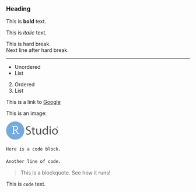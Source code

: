 ### Heading 

This is **bold** text. 

This is *italic* text.

This is hard break.  
Next line after hard break.

***

- Unordered
- List

2. Ordered
3. List

This is a link to [Google](https://www.google.com)

This is an image:

![](rstudio.png)

```r
Here is a code block.

Another line of code.
```

> This is a blockquote. See how it runs!

This is `code` text.
